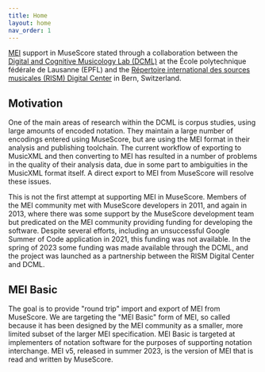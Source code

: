 ```yaml
---
title: Home
layout: home
nav_order: 1
---
```


[MEI](https://music-encoding.org) support in MuseScore stated through a collaboration between the [Digital and Cognitive Musicology Lab (DCML)](https://github.com/DCMLab) at the École polytechnique fédérale de Lausanne (EPFL) and the [Répertoire international des sources musicales (RISM) Digital Center](https://rism.digital) in Bern, Switzerland.

## Motivation

One of the main areas of research within the DCML is corpus studies, using large amounts of encoded notation. They maintain a large number of encodings entered using MuseScore, but are using the MEI format in their analysis and publishing toolchain. The current workflow of exporting to MusicXML and then converting to MEI has resulted in a number of problems in the quality of their analysis data, due in some part to ambiguities in the MusicXML format itself. A direct export to MEI from MuseScore will resolve these issues.

This is not the first attempt at supporting MEI in MuseScore. Members of the MEI community met with MuseScore developers in 2011, and again in 2013, where there was some support by the MuseScore development team but predicated on the MEI community providing funding for developing the software. Despite several efforts, including an unsuccessful Google Summer of Code application in 2021, this funding was not available. In the spring of 2023 some funding was made available through the DCML, and the project was launched as a partnership between the RISM Digital Center and DCML.

## MEI Basic

The goal is to provide "round trip" import and export of MEI from MuseScore. We are targeting the "MEI Basic" form of MEI, so called because it has been designed by the MEI community as a smaller, more limited subset of the larger MEI specification. MEI Basic is targeted at implementers of notation software for the purposes of supporting notation interchange. MEI v5, released in summer 2023, is the version of MEI that is read and written by MuseScore.
